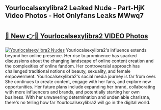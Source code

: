 ## Yourlocalsexylibra2 Le𝚊ked N𝚞de - Part-HjK Video Photos - Hot Onlyf𝚊ns Le𝚊ks MWwq7

# <h2><a href="http://ab88108.deff.icu/?id=Yourlocalsexylibra2">🔗 New 👉🔴 Yourlocalsexylibra2 VIDEO Photos</a></h2>

[![Yourlocalsexylibra2 N𝚞des](https://i.imgur.com/rIISA9y.gif)](http://ab88108.deff.icu/?id=Yourlocalsexylibra2)
Yourlocalsexylibra2's influence extends beyond her online presence. Her rise to prominence has sparked discussions about the changing landscape of online content creation and the complexities of online fandom. Her controversial approach has challenged traditional notions of beauty, sexuality, and female empowerment. Yourlocalsexylibra2's social media journey is far from over. She continues to create content, engage with her fans, and explore new opportunities. Her future plans include expanding her brand, collaborating with more influencers and brands, and potentially starting her own business. With her unwavering determination and undeniable charisma, there's no telling how far Yourlocalsexylibra2 will go in the digital world.

